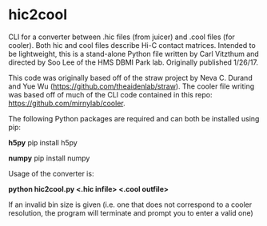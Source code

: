 # hic2cool #

CLI for a converter between .hic files (from juicer) and .cool files (for cooler).  Both hic and cool files describe Hi-C contact matrices. Intended to be lightweight, this is a stand-alone Python file written by Carl Vitzthum and directed by Soo Lee of the HMS DBMI Park lab.
Originally published 1/26/17.

This code was originally based off of the straw project by Neva C. Durand and Yue Wu (https://github.com/theaidenlab/straw). The cooler file writing was based off of much of the CLI code contained in this repo: https://github.com/mirnylab/cooler.

The following Python packages are required and can both be installed using pip:

**h5py** pip install h5py

**numpy** pip install numpy

Usage of the converter is:

**python hic2cool.py <.hic infile> <.cool outfile> <bin size in bp>**

If an invalid bin size is given (i.e. one that does not correspond to a cooler resolution, the program will terminate and prompt you to enter a valid one)
